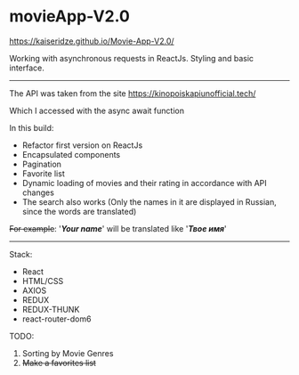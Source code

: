 # movieApp-V2.0

https://kaiseridze.github.io/Movie-App-V2.0/

Working with asynchronous requests in ReactJs.  Styling and basic interface.

___

The API was taken from the site https://kinopoiskapiunofficial.tech/

Which I accessed with the async await function

In this build:
+ Refactor first version on ReactJs
+ Encapsulated components
+ Pagination
+ Favorite list
+ Dynamic loading of movies and their rating in accordance with API changes
+ The search also works (Only the names in it are displayed in Russian, since the words are translated)

~~For example~~: '***Your name***' will be translated like '***Твое имя***'
____

Stack:
+ React
+ HTML/CSS
+ AXIOS
+ REDUX
+ REDUX-THUNK
+ react-router-dom6

TODO: 
1. Sorting by Movie Genres
2. ~~Make a favorites list~~
